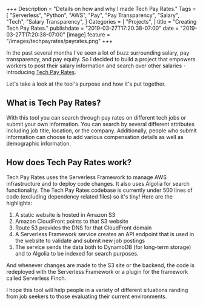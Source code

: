 +++
Description = "Details on how and why I made Tech Pay Rates."
Tags = [
  "Serverless",
  "Python",
  "AWS",
  "Pay",
  "Pay Transparency",
  "Salary",
  "Tech",
  "Salary Transparency",
]
Categories = [
  "Projects",
]
title = "Creating Tech Pay Rates."
publishdate = "2019-03-27T17:20:38-07:00"
date = "2019-03-27T17:20:38-07:00"
[image]
    feature = "/images/techpayrates/payrates.png"
+++

In the past several months I've seen a lot of buzz surrounding salary, pay transparency, and pay equity. So I decided to build a project that empowers workers to post their salary information and search over other salaries - introducing [Tech Pay Rates](https://techpayrates.com/).

Let's take a look at the tool's purpose and how it's put together.

<!--more-->

## What is Tech Pay Rates?

With this tool you can search through pay rates on different tech jobs or submit your own information. You can search by several different attributes including job title, location, or the company. Additionally, people who submit information can choose to add various compensation details as well as demographic information.

## How does Tech Pay Rates work?

Tech Pay Rates uses the Serverless Framework to manage AWS infrastructure and to deploy code changes. It also uses Algolia for search functionality. The Tech Pay Rates codebase is currently under 500 lines of code (excluding dependency related files) so it's tiny! Here are the highlights:

1. A static website is hosted in Amazon S3
2. Amazon CloudFront points to that S3 website
3. Route 53 provides the DNS for that CloudFront domain
4. A Serverless Framework service creates an API endpoint that is used in the website to validate and submit new job postings
5. The service sends the data both to DynamoDB (for long-term storage) and to Algolia to be indexed for search purposes.

And whenever changes are made to the S3 site or the backend, the code is redeployed with the Serverless Framework or a plugin for the framework called Serverless Finch. 

I hope this tool will help people in a variety of different situations randing from job seekers to those evaluating their current environments.